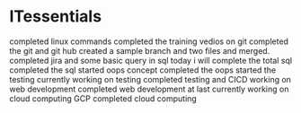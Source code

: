 # ITessentials
completed linux commands
completed the training vedios on git 
completed the git and git hub 
created  a sample branch and two files and merged.
completed  jira  and some basic query in sql
today i will complete the total  sql 
completed the sql
started oops concept
completed the oops
started the testing
currently working on testing 
completed testing and CICD
working on web development 
completed web development 
at last currently  working on cloud computing GCP
completed cloud computing

 

